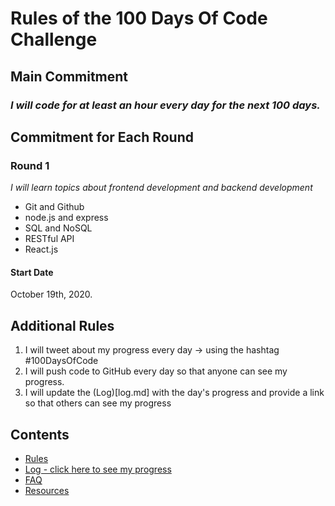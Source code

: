 # Rules of the 100 Days Of Code Challenge

## Main Commitment
### *I will code for at least an hour every day for the next 100 days.*

## Commitment for Each Round
### Round 1 
*I will learn topics about frontend development and backend development*
* Git and Github
* node.js and express
* SQL and NoSQL
* RESTful API
* React.js
#### Start Date
October 19th, 2020.

## Additional Rules
1. I will tweet about my progress every day -> using the hashtag #100DaysOfCode
2. I will push code to GitHub every day so that anyone can see my progress.
3. I will update the (Log)[log.md] with the day's progress and provide a link so that others can see my progress




## Contents
* [Rules](rules.md)
* [Log - click here to see my progress](log.md)
* [FAQ](FAQ.md)
* [Resources](resources.md)
